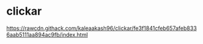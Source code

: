 # clickar
https://rawcdn.githack.com/kaleaakash96/clickar/fe3f1841cfeb657afeb8336aab5111aa894ac9fb/index.html

